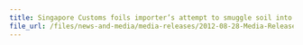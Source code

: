 ```yaml
---
title: Singapore Customs foils importer’s attempt to smuggle soil into Singapore 
file_url: /files/news-and-media/media-releases/2012-08-28-Media-Release.pdf
---
```


